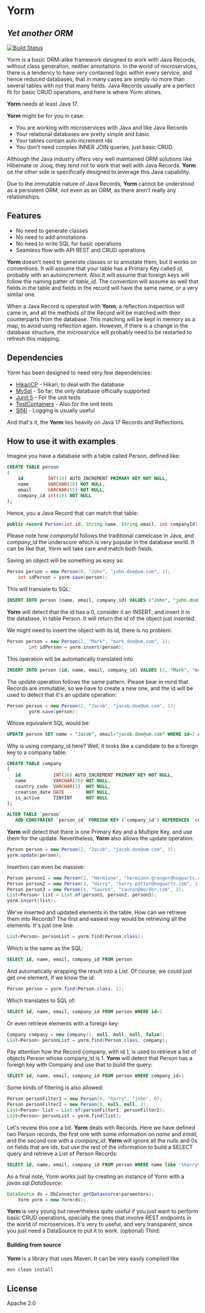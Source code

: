# Yorm
## _Yet another ORM_

[![Build Status](https://travis-ci.org/joemccann/dillinger.svg?branch=master)](https://travis-ci.org/joemccann/dillinger)

Yorm is a basic ORM-alike framework designed to work with Java Records, without class generation, neither annotations.
In the world of microservices, there is a tendency to have very contained logic within every service,
and hence reduced databases, that in many cases are simply no more than several tables with not that many fields.
Java Records usually are a perfect fit for basic CRUD operations, and here is where Yorm shines.

**Yorm** needs at least Java 17.

**Yorm** might be for you in case:

- You are working with microservices with Java and like Java Records
- Your relational databases are pretty simple and basic
- Your tables contain auto increment ids
- You don't need complex INNER JOIN queries, just basic CRUD

Although the Java industry offers very well maintained ORM solutions like Hibernate or Jooq, they tend not to work that well
with Java Records. **Yorm** on the other side is specifically designed to leverage this Java capability.

Due to the immutable nature of Java Records, **Yorm** cannot be understood as a persistent ORM, not even as an ORM, as there aren't really
any relationships.
## Features

- No need to generate classes
- No need to add annotations
- No need to write SQL for basic operations
- Seamless flow with API REST and CRUD operations

**Yorm** doesn't need to generate classes or to annotate them, but it works on conventions. It will assume that your
table has a Primary Key called *id*, probably with an autoincrement. Also it will assume that foreign keys will follow the naming patter of *table_id*. The convention will assume as well that fields in the table and fields in the record will have the same name, or a very similar one.

When a Java Record is operated with **Yorm**, a reflection inspection will came in, and all the methods of the Record will be matched with their counterparts from the database. This matching will be kept in memory as a map, to avoid using reflection again. However, if there is a change in the database structure, the microservice will probably need to be restarted to refresh this mapping.

## Dependencies

*Yorm* has been designed to need very few dependencies:

- [HikariCP] - Hikari, to deal with the database
- [MySql] - So far, the only database officially supported
- [Junit 5] - For the unit tests
- [TestContainers] - Also for the unit tests
- [Slf4j] - Logging is usually useful

And that's it, the **Yorm** lies heavily on Java 17 Records and Reflections.

## How to use it with examples

Imagine you have a database with a table called Person, defined like:

```sql
CREATE TABLE person
(
    id         INT(10) AUTO_INCREMENT PRIMARY KEY NOT NULL,
    name       VARCHAR(20) NOT NULL,
    email      VARCHAR(55) NOT NULL,
    company_id int(10) NOT NULL
);
```

Hence, you a Java Record that can match that table:

```java
public record Person(int id, String name, String email, int companyId) {}
```
Please note how *companyId* follows the traditional camelcase in Java, and *company_id* the underscore which is
very popular in the database world. It can be like that, *Yorm* will take care and match both fields.

Saving an object will be something as easy as:
```java
Person person = new Person(0, "John", "john.doe@um.com", 1);
    int idPerson = yorm.save(person);
```
This will translate to SQL:
```sql
INSERT INTO person (name, email, company_id) VALUES ("John", "john.doe@um.com", 1)
```

**Yorm** will detect that the id has a 0, consider it an INSERT, and insert it in the database, in table Person. It will return the id of the object just inserted.

We might need to insert the object with its id, there is no problem:
```java
Person person = new Person(2, "Mark", "mark.doe@um.com", 1);
        int idPerson = yorm.insert(person);
```
This operation will be automatically translated into
```sql
INSERT INTO person (id, name, email, company_id) VALUES (2, "Mark", "mark.doe@um.com", 1)
```

The update operation follows the same pattern. Please bear in mind that Records are immutable, so we have to
create a new one, and the id will be used to detect that it's an update operation:
```java
Person person = new Person(2, "Jacob", "jacob.doe@um.com", 1);
        yorm.save(person);
```
Whose equivalent SQL would be:
```sql
UPDATE person SET name = "Jacob", email="jacob.doe@um.com" WHERE id=2 AND company_id=1
```
Why is using company_id here? Well, it looks like a candidate to be a foreign key to a company table:
```sql
CREATE TABLE company
(
   id            INT(10) AUTO_INCREMENT PRIMARY KEY NOT NULL,
   name          VARCHAR(20) NOT NULL,
   country_code  VARCHAR(2)  NOT NULL,
   creation_date DATE        NOT NULL,
   is_active     TINYINT     NOT NULL
);

ALTER TABLE `person`
   ADD CONSTRAINT `person_id` FOREIGN KEY (`company_id`) REFERENCES `company` (`id`) ON DELETE CASCADE;
```
**Yorm** will detect that there is one Primary Key and a Multiple Key, and use them for the update. Nevertheless, **Yorm** also allows the update operation:
```java
Person person = new Person(2, "Jacob", "jacob.doe@um.com", 1);
yorm.update(person);
```
Insertion can even be massive:
```java
Person person1 = new Person(2, "Hermione", "hermione.granger@hogwarts.com", 1);
Person person2 = new Person(3, "Harry", "harry.potter@hogwarts.com", 1);
Person person3 = new Person(4, "Sauron", "sauron@mordor.com", 2);
List<Person> list = List.of(person1, person2, person3);
yorm.insert(list);
```
We've inserted and updated elements in the table. How can we retrieve them into Records? The first and easiest way would be retrieving all the elements. It's just one line:
```java
List<Person> personList = yorm.find(Person.class);
```
Which is the same as the SQL:
```sql
SELECT id, name, email, company_id FROM person
```
And automatically wrapping the result into a List.
Of course, we could just get one element, if we know the id:
```java
Person person = yorm.find(Person.class, 1);
```
Which translates to SQL of:
```sql
SELECT id, name, email, company_id FROM person WHERE id=1
```
Or even retrieve elements with a foreign key:
```java
Company company = new Company(1, null, null, null, false);
List<Person> personList = yorm.find(Person.class, company);
```
Pay attention how the Record company, with id 1, is used to retrieve a list of objects Person whose company_id is 1. **Yorm** will detect that Person has a foreign key with Company and use that to build the query:
```sql
SELECT id, name, email, company_id FROM person WHERE company_id=1
```
Some kinds of filtering is also allowed:
```java
Person personFilter1 = new Person(0, "harry", "john", 0);
Person personFilter2 = new Person(0, null, null, 2);
List<Person> list = List.of(personFilter1, personFilter2);
List<Person> personList = yorm.find(list);
```
Let's review this one a bit. **Yorm** deals with Records. Here we have defined two Person records, the first one with some information on *name* and *email*, and the second one with a *company_id*. **Yorm** will ignore all the nulls and 0s on fields that are ids, but use the rest of the information to build a SELECT query and retrieve a List of Person Records:
```sql
SELECT id, name, email, company_id FROM person WHERE name like '%harry%' OR email like '%john%' OR company_id=2
```
As a final note, Yorm works just by creating an instance of Yorm with a *javax.sql.DataSource*:
```java
DataSource ds = DbConnector.getDatasource(parameters);
    Yorm yorm = new Yorm(ds);
```
**Yorm** is very young but nevertheless quite useful if you just want to perform basic CRUD operations, specially the ones that involve REST endpoints in the world of microservices. It's very to useful, and very transparent, since you just need a DataSource to put it to work.
(optional) Third:

#### Building from source

**Yorm** is a library that uses Maven. It can be very easily compiled like

```sh
mvn clean install
```



## License

Apache 2.0


[//]: # (These are reference links used in the body of this note and get stripped out when the markdown processor does its job. There is no need to format nicely because it shouldn't be seen. Thanks SO - http://stackoverflow.com/questions/4823468/store-comments-in-markdown-syntax)

[HikariCP]: <https://github.com/brettwooldridge/HikariCP>
[Mysql]: <https://https://www.mysql.com>
[Junit 5]: <https://junit.org/junit5/>
[TestContainers]: <https://www.testcontainers.org/>
[Slf4j]: <https://www.slf4j.org/manual.html/>
   
